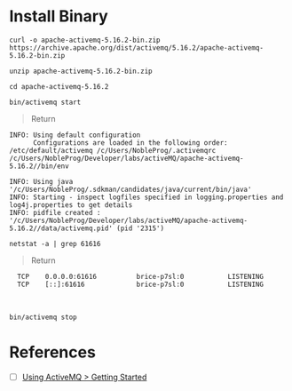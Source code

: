# Install Binary 

```
curl -o apache-activemq-5.16.2-bin.zip https://archive.apache.org/dist/activemq/5.16.2/apache-activemq-5.16.2-bin.zip 
```

```
unzip apache-activemq-5.16.2-bin.zip 
```

```
cd apache-activemq-5.16.2
```

```
bin/activemq start
```
> Return
```
INFO: Using default configuration
      Configurations are loaded in the following order: /etc/default/activemq /c/Users/NobleProg/.activemqrc /c/Users/NobleProg/Developer/labs/activeMQ/apache-activemq-5.16.2//bin/env

INFO: Using java '/c/Users/NobleProg/.sdkman/candidates/java/current/bin/java'
INFO: Starting - inspect logfiles specified in logging.properties and log4j.properties to get details
INFO: pidfile created : '/c/Users/NobleProg/Developer/labs/activeMQ/apache-activemq-5.16.2//data/activemq.pid' (pid '2315')
```

```
netstat -a | grep 61616
```
> Return
```
  TCP    0.0.0.0:61616          brice-p7sl:0           LISTENING
  TCP    [::]:61616             brice-p7sl:0           LISTENING
```
 

```
bin/activemq stop
```


# References

- [ ] [Using ActiveMQ > Getting Started](https://activemq.apache.org/getting-started)
